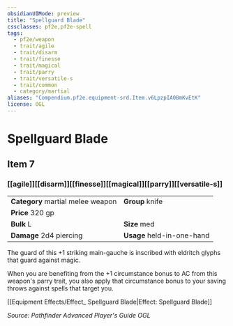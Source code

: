 ```yaml
---
obsidianUIMode: preview
title: "Spellguard Blade"
cssclasses: pf2e,pf2e-spell
tags:
  - pf2e/weapon
  - trait/agile
  - trait/disarm
  - trait/finesse
  - trait/magical
  - trait/parry
  - trait/versatile-s
  - trait/common
  - category/martial
aliases: "Compendium.pf2e.equipment-srd.Item.v6LpzpIA0BmKvEtK"
license: OGL
---
```

# Spellguard Blade
## Item 7
### [[agile]][[disarm]][[finesse]][[magical]][[parry]][[versatile-s]]

|  |  |
| -- | -- |
| **Category** martial melee weapon | **Group** knife |
| **Price** 320 gp |  |
| **Bulk** L | **Size** med |
| **Damage** 2d4 piercing  | **Usage** held-in-one-hand |



The guard of this +1 striking main-gauche is inscribed with eldritch glyphs that guard against magic.

When you are benefiting from the +1 circumstance bonus to AC from this weapon's parry trait, you also apply that circumstance bonus to your saving throws against spells that target you.

[[Equipment Effects/Effect_ Spellguard Blade|Effect: Spellguard Blade]]

*Source: Pathfinder Advanced Player's Guide*
*OGL*